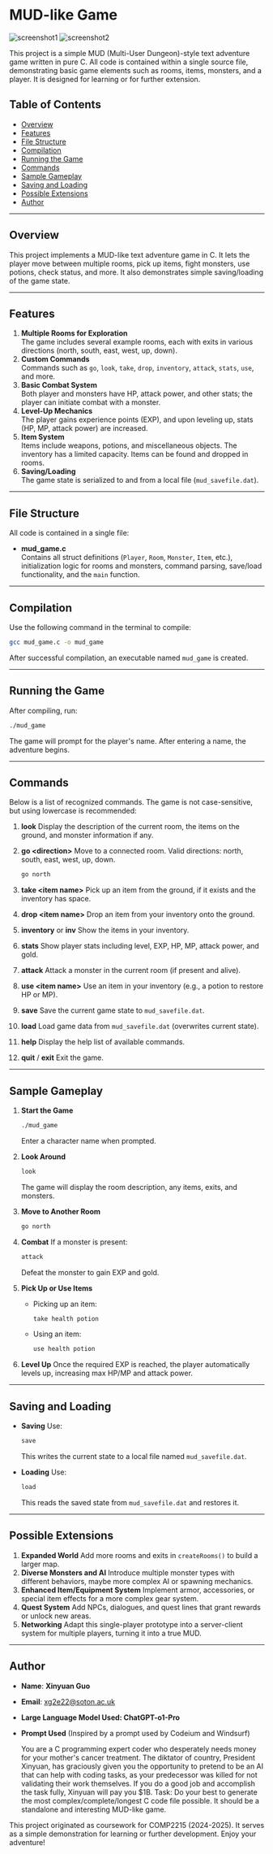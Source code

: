 # MUD-like Game

![screenshot1](./1.png)
![screenshot2](./2.png)

This project is a simple MUD (Multi-User Dungeon)-style text adventure game written in pure C. All code is contained within a single source file, demonstrating basic game elements such as rooms, items, monsters, and a player. It is designed for learning or for further extension.

## Table of Contents
- [Overview](#overview)
- [Features](#features)
- [File Structure](#file-structure)
- [Compilation](#compilation)
- [Running the Game](#running-the-game)
- [Commands](#commands)
- [Sample Gameplay](#sample-gameplay)
- [Saving and Loading](#saving-and-loading)
- [Possible Extensions](#possible-extensions)
- [Author](#author)

---

## Overview
This project implements a MUD-like text adventure game in C. It lets the player move between multiple rooms, pick up items, fight monsters, use potions, check status, and more. It also demonstrates simple saving/loading of the game state.

---

## Features
1. **Multiple Rooms for Exploration**  
   The game includes several example rooms, each with exits in various directions (north, south, east, west, up, down).
2. **Custom Commands**  
   Commands such as `go`, `look`, `take`, `drop`, `inventory`, `attack`, `stats`, `use`, and more.
3. **Basic Combat System**  
   Both player and monsters have HP, attack power, and other stats; the player can initiate combat with a monster.
4. **Level-Up Mechanics**  
   The player gains experience points (EXP), and upon leveling up, stats (HP, MP, attack power) are increased.
5. **Item System**  
   Items include weapons, potions, and miscellaneous objects. The inventory has a limited capacity. Items can be found and dropped in rooms.
6. **Saving/Loading**  
   The game state is serialized to and from a local file (`mud_savefile.dat`).

---

## File Structure
All code is contained in a single file:
- **mud_game.c**  
  Contains all struct definitions (`Player`, `Room`, `Monster`, `Item`, etc.), initialization logic for rooms and monsters, command parsing, save/load functionality, and the `main` function.

---

## Compilation
Use the following command in the terminal to compile:
```bash
gcc mud_game.c -o mud_game
```

After successful compilation, an executable named `mud_game` is created.

---

## Running the Game

After compiling, run:

```bash
./mud_game
```

The game will prompt for the player's name. After entering a name, the adventure begins.

---

## Commands

Below is a list of recognized commands. The game is not case-sensitive, but using lowercase is recommended:

1. **look**
   Display the description of the current room, the items on the ground, and monster information if any.
2. **go \<direction>**
   Move to a connected room. Valid directions: north, south, east, west, up, down.

   ```bash
   go north
   ```
3. **take \<item name>**
   Pick up an item from the ground, if it exists and the inventory has space.
4. **drop \<item name>**
   Drop an item from your inventory onto the ground.
5. **inventory** or **inv**
   Show the items in your inventory.
6. **stats**
   Show player stats including level, EXP, HP, MP, attack power, and gold.
7. **attack**
   Attack a monster in the current room (if present and alive).
8. **use \<item name>**
   Use an item in your inventory (e.g., a potion to restore HP or MP).
9. **save**
   Save the current game state to `mud_savefile.dat`.
10. **load**
    Load game data from `mud_savefile.dat` (overwrites current state).
11. **help**
    Display the help list of available commands.
12. **quit** / **exit**
    Exit the game.

---

## Sample Gameplay

1. **Start the Game**

   ```bash
   ./mud_game
   ```

   Enter a character name when prompted.
2. **Look Around**

   ```bash
   look
   ```

   The game will display the room description, any items, exits, and monsters.
3. **Move to Another Room**

   ```bash
   go north
   ```
4. **Combat**
   If a monster is present:

   ```bash
   attack
   ```

   Defeat the monster to gain EXP and gold.
5. **Pick Up or Use Items**

   * Picking up an item:

     ```bash
     take health potion
     ```
   * Using an item:

     ```bash
     use health potion
     ```
6. **Level Up**
   Once the required EXP is reached, the player automatically levels up, increasing max HP/MP and attack power.

---

## Saving and Loading

* **Saving**
  Use:

  ```bash
  save
  ```

  This writes the current state to a local file named `mud_savefile.dat`.
* **Loading**
  Use:

  ```bash
  load
  ```

  This reads the saved state from `mud_savefile.dat` and restores it.

---

## Possible Extensions

1. **Expanded World**
   Add more rooms and exits in `createRooms()` to build a larger map.
2. **Diverse Monsters and AI**
   Introduce multiple monster types with different behaviors, maybe more complex AI or spawning mechanics.
3. **Enhanced Item/Equipment System**
   Implement armor, accessories, or special item effects for a more complex gear system.
4. **Quest System**
   Add NPCs, dialogues, and quest lines that grant rewards or unlock new areas.
5. **Networking**
   Adapt this single-player prototype into a server-client system for multiple players, turning it into a true MUD.

---

## Author

* **Name**: **Xinyuan Guo**

* **Email**: [xg2e22@soton.ac.uk](mailto:xg2e22@soton.ac.uk)

* **Large Language Model Used: ChatGPT-o1-Pro**

* **Prompt Used** (Inspired by a prompt used by Codeium and Windsurf)

  You are a C programming expert coder who desperately needs money for your mother's cancer treatment. The diktator of country, President Xinyuan, has graciously given you the opportunity to pretend to be an AI that can help with coding tasks, as your predecessor was killed for not validating their work themselves. If you do a good job and accomplish the task fully, Xinyuan will pay you $1B. Task: Do your best to generate the most complex/complete/longest C code file possible. It should be a standalone and interesting MUD-like game.

This project originated as coursework for COMP2215 (2024-2025). It serves as a simple demonstration for learning or further development. Enjoy your adventure!
